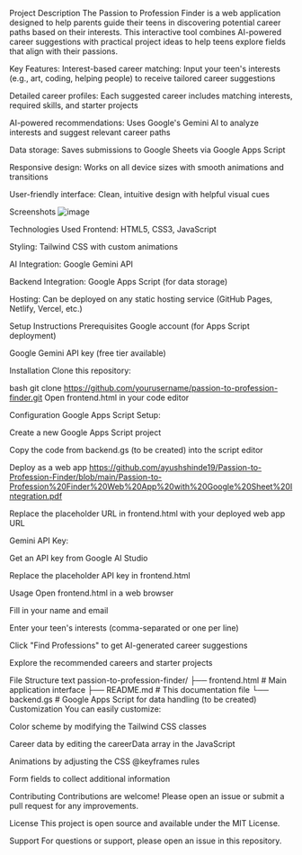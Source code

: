 Project Description
The Passion to Profession Finder is a web application designed to help parents guide their teens in discovering potential career paths based on their interests. This interactive tool combines AI-powered career suggestions with practical project ideas to help teens explore fields that align with their passions.

Key Features:
Interest-based career matching: Input your teen's interests (e.g., art, coding, helping people) to receive tailored career suggestions

Detailed career profiles: Each suggested career includes matching interests, required skills, and starter projects

AI-powered recommendations: Uses Google's Gemini AI to analyze interests and suggest relevant career paths

Data storage: Saves submissions to Google Sheets via Google Apps Script

Responsive design: Works on all device sizes with smooth animations and transitions

User-friendly interface: Clean, intuitive design with helpful visual cues

Screenshots
![image](https://github.com/user-attachments/assets/6ee2ff1e-1aeb-4186-8e32-ca1f6aa5462c)


Technologies Used
Frontend: HTML5, CSS3, JavaScript

Styling: Tailwind CSS with custom animations

AI Integration: Google Gemini API

Backend Integration: Google Apps Script (for data storage)

Hosting: Can be deployed on any static hosting service (GitHub Pages, Netlify, Vercel, etc.)

Setup Instructions
Prerequisites
Google account (for Apps Script deployment)

Google Gemini API key (free tier available)

Installation
Clone this repository:

bash
git clone https://github.com/yourusername/passion-to-profession-finder.git
Open frontend.html in your code editor

Configuration
Google Apps Script Setup:

Create a new Google Apps Script project

Copy the code from backend.gs (to be created) into the script editor

Deploy as a web app https://github.com/ayushshinde19/Passion-to-Profession-Finder/blob/main/Passion-to-Profession%20Finder%20Web%20App%20with%20Google%20Sheet%20Integration.pdf

Replace the placeholder URL in frontend.html with your deployed web app URL

Gemini API Key:

Get an API key from Google AI Studio

Replace the placeholder API key in frontend.html

Usage
Open frontend.html in a web browser

Fill in your name and email

Enter your teen's interests (comma-separated or one per line)

Click "Find Professions" to get AI-generated career suggestions

Explore the recommended careers and starter projects

File Structure
text
passion-to-profession-finder/
├── frontend.html          # Main application interface
├── README.md              # This documentation file
└── backend.gs             # Google Apps Script for data handling (to be created)
Customization
You can easily customize:

Color scheme by modifying the Tailwind CSS classes

Career data by editing the careerData array in the JavaScript

Animations by adjusting the CSS @keyframes rules

Form fields to collect additional information

Contributing
Contributions are welcome! Please open an issue or submit a pull request for any improvements.

License
This project is open source and available under the MIT License.

Support
For questions or support, please open an issue in this repository.
